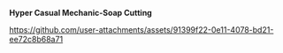 **Hyper Casual Mechanic-Soap Cutting**




https://github.com/user-attachments/assets/91399f22-0e11-4078-bd21-ee72c8b68a71

